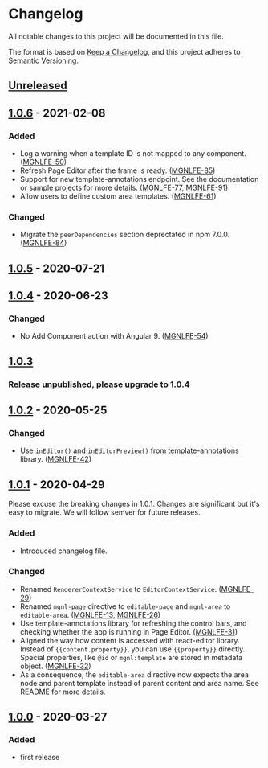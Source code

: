 # Changelog
All notable changes to this project will be documented in this file.

The format is based on [Keep a Changelog](https://keepachangelog.com/en/1.0.0/),
and this project adheres to [Semantic Versioning](https://semver.org/spec/v2.0.0.html).

## [Unreleased]

## [1.0.6] - 2021-02-08
### Added
- Log a warning when a template ID is not mapped to any component. ([MGNLFE-50](https://jira.magnolia-cms.com/browse/MGNLFE-50))
- Refresh Page Editor after the frame is ready. ([MGNLFE-85](https://jira.magnolia-cms.com/browse/MGNLFE-85))
- Support for new template-annotations endpoint. See the documentation or sample projects for more details. ([MGNLFE-77](https://jira.magnolia-cms.com/browse/MGNLFE-77), [MGNLFE-91](https://jira.magnolia-cms.com/browse/MGNLFE-91))
- Allow users to define custom area templates. ([MGNLFE-61](https://jira.magnolia-cms.com/browse/MGNLFE-61))

### Changed
- Migrate the `peerDependencies` section deprectated in npm 7.0.0. ([MGNLFE-84](https://jira.magnolia-cms.com/browse/MGNLFE-84))

## [1.0.5] - 2020-07-21

## [1.0.4] - 2020-06-23
### Changed
- No Add Component action with Angular 9. ([MGNLFE-54](https://jira.magnolia-cms.com/browse/MGNLFE-54))

## [1.0.3]
### Release unpublished, please upgrade to 1.0.4

## [1.0.2] - 2020-05-25
### Changed
- Use `inEditor()` and `inEditorPreview()` from template-annotations library. ([MGNLFE-42](https://jira.magnolia-cms.com/browse/MGNLFE-42))

## [1.0.1] - 2020-04-29
Please excuse the breaking changes in 1.0.1. Changes are significant but it's easy to migrate. We will follow semver for future releases.

### Added
- Introduced changelog file.

### Changed
- Renamed `RendererContextService` to `EditorContextService`. ([MGNLFE-29](https://jira.magnolia-cms.com/browse/MGNLFE-29))
- Renamed `mgnl-page` directive to `editable-page` and `mgnl-area` to `editable-area`. ([MGNLFE-13](https://jira.magnolia-cms.com/browse/MGNLFE-13), [MGNLFE-26](https://jira.magnolia-cms.com/browse/MGNLFE-26))
- Use template-annotations library for refreshing the control bars, and checking whether the app is running in Page Editor. ([MGNLFE-31](https://jira.magnolia-cms.com/browse/MGNLFE-31))
- Aligned the way how content is accessed with react-editor library. Instead of `{{content.property}}`, you can use `{{property}}` directly. Special properties, like `@id` or `mgnl:template` are stored in metadata object. ([MGNLFE-32](https://jira.magnolia-cms.com/browse/MGNLFE-32))
- As a consequence, the `editable-area` directive now expects the area node and parent template instead of parent content and area name. See README for more details.


## [1.0.0] - 2020-03-27
### Added
- first release

[Unreleased]: https://git.magnolia-cms.com/projects/MODULES/repos/frontend-helpers/browse/packages/angular-editor
[1.0.6]: https://www.npmjs.com/package/@magnolia/angular-editor/v/1.0.6
[1.0.5]: https://www.npmjs.com/package/@magnolia/angular-editor/v/1.0.5
[1.0.4]: https://www.npmjs.com/package/@magnolia/angular-editor/v/1.0.4
[1.0.3]: https://www.npmjs.com/package/@magnolia/angular-editor/v/1.0.3
[1.0.2]: https://www.npmjs.com/package/@magnolia/angular-editor/v/1.0.2
[1.0.1]: https://www.npmjs.com/package/@magnolia/angular-editor/v/1.0.1
[1.0.0]: https://www.npmjs.com/package/@magnolia/angular-editor/v/1.0.0
